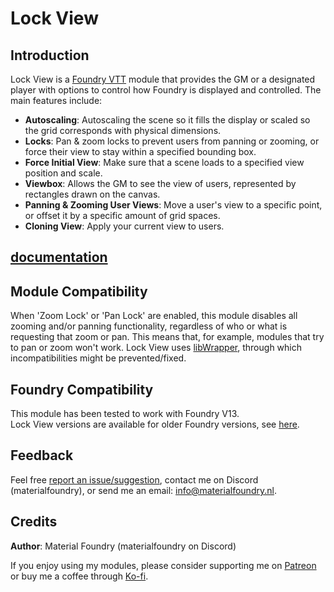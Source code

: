 # Lock View
## Introduction

Lock View is a [Foundry VTT](https://foundryvtt.com/) module that provides the GM or a designated player with options to control how Foundry is displayed and controlled. The main features include:

* <b>Autoscaling</b>: Autoscaling the scene so it fills the display or scaled so the grid corresponds with physical dimensions.
* <b>Locks</b>: Pan & zoom locks to prevent users from panning or zooming, or force their view to stay within a specified bounding box.
* <b>Force Initial View</b>: Make sure that a scene loads to a specified view position and scale.
* <b>Viewbox</b>: Allows the GM to see the view of users, represented by rectangles drawn on the canvas.
* <b>Panning & Zooming User Views</b>: Move a user's view to a specific point, or offset it by a specific amount of grid spaces.
* <b>Cloning View</b>: Apply your current view to users.

## [documentation](https://materialfoundry.github.io/LockView/)

## Module Compatibility
When 'Zoom Lock' or 'Pan Lock' are enabled, this module disables all zooming and/or panning functionality, regardless of who or what is requesting that zoom or pan. This means that, for example, modules that try to pan or zoom won't work. Lock View uses [libWrapper](https://foundryvtt.com/packages/lib-wrapper), through which incompatibilities might be prevented/fixed.

## Foundry Compatibility
This module has been tested to work with Foundry V13.<br>
Lock View versions are available for older Foundry versions, see [here](https://foundryvtt.com/packages/LockView).

## Feedback
Feel free [report an issue/suggestion](https://github.com/MaterialFoundry/LockView/issues), contact me on Discord (materialfoundry), or send me an email: info@materialfoundry.nl.

## Credits
**Author**: Material Foundry (materialfoundry on Discord)

If you enjoy using my modules, please consider supporting me on [Patreon](https://www.patreon.com/materialfoundry) or buy me a coffee through [Ko-fi](https://ko-fi.com/materialfoundry). 